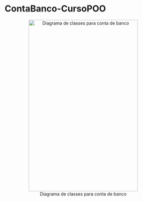 # ContaBanco-CursoPOO


<p align="center">
  <img src="https://i.imgur.com/0IRVopJ.png" height="550" width="350" alt="Diagrama de classes para conta de banco"/><br>
  Diagrama de classes para conta de banco
</p>
